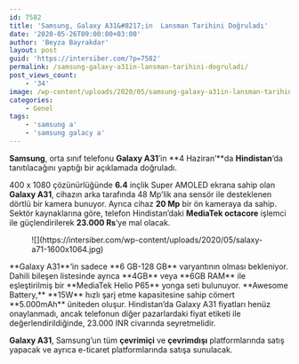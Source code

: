 ```yaml
---
id: 7582
title: 'Samsung, Galaxy A31&#8217;in  Lansman Tarihini Doğruladı'
date: '2020-05-26T09:00:00+03:00'
author: 'Beyza Bayrakdar'
layout: post
guid: 'https://intersiber.com/?p=7582'
permalink: /samsung-galaxy-a31in-lansman-tarihini-dogruladi/
post_views_count:
    - '34'
image: /wp-content/uploads/2020/05/samsung-galaxy-a31in-lansman-tarihini-dogruladi.jpg
categories:
    - Genel
tags:
    - 'samsung a'
    - 'samsung galacy a'
---
```


**Samsung**, orta sınıf telefonu **Galaxy A31**’in **4 Haziran’**da **Hindistan**‘da tanıtılacağını yaptığı bir açıklamada doğruladı.

400 x 1080 çözünürlüğünde **6.4** inçlik Super AMOLED ekrana sahip olan **Galaxy A31**, cihazın arka tarafında 48 Mp’lik ana sensör ile desteklenen dörtlü bir kamera bunuyor. Ayrıca cihaz **20 Mp** bir ön kameraya da sahip. Sektör kaynaklarına göre, telefon Hindistan’daki **MediaTek octacore** işlemci ile güçlendirilerek **23.000 Rs**‘ye mal olacak.

<figure class="wp-block-image size-large">![](https://intersiber.com/wp-content/uploads/2020/05/salaxy-a71-1600x1064.jpg)</figure>**Galaxy A31**‘in sadece **6 GB-128 GB** varyantının olması bekleniyor. Dahili bileşen listesinde ayrıca **4GB** veya **6GB RAM** ile eşleştirilmiş bir **MediaTek Helio P65** yonga seti bulunuyor. **Awesome Battery,** **15W** hızlı şarj etme kapasitesine sahip cömert **5.000mAh** üniteden oluşur. Hindistan’da Galaxy A31 fiyatları henüz onaylanmadı, ancak telefonun diğer pazarlardaki fiyat etiketi ile değerlendirildiğinde, 23.000 INR civarında seyretmelidir.

 **Galaxy A31**, Samsung’un tüm **çevrimiçi** ve **çevrimdışı** platformlarında satış yapacak ve ayrıca e-ticaret platformlarında satışa sunulacak.